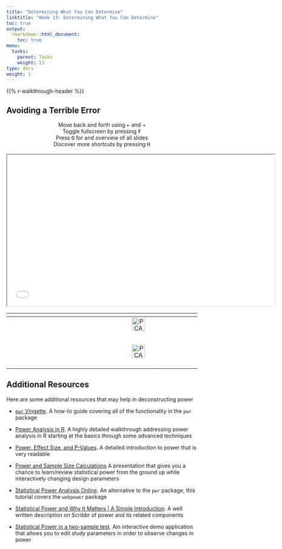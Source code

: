 ```yaml
---
title: "Determining What You Can Determine"
linktitle: "Week 13: Determining What You Can Determine"
toc: true
output:
  rmarkdown::html_document:
    toc: true
menu:
  tasks:
    parent: Tasks
    weight: 13
type: docs
weight: 1
---
```


<script src="/rmarkdown-libs/kePrint/kePrint.js"></script>

<link href="/rmarkdown-libs/lightable/lightable.css" rel="stylesheet" />

{{% r-walkthrough-header %}}

## Avoiding a Terrible Error

<center>
<div class="wrapper">
    <div class="icon leftright">
      <div class="tooltip"><span style=width:200px;>Move back and forth using <kbd>←</kbd> and <kbd>→</kbd></span></div>
      <span><i class="fas fa-map-signs"></i></span></div>
    <div class="icon info">
      <div class="tooltip"><span style=width:200px;>Toggle fullscreen by pressing <kbd>F</kbd></span></div>
      <span><i class="fas fa-expand-alt"></i></span>
    </div><div class="icon github">
      <div class="tooltip"><span style=width:200px;>Press <kbd>O</kbd> for and overview of all slides</span></div>
      <span><i class="far fa-images"></i></span>
    </div><div class="icon youtube">
      <div class="tooltip"><span style=width:200px;>Discover more shortcuts by pressing <kbd>H</kbd></span></div>
      <span><i class="fas fa-info-circle"></i></span>
    </div>
</div>
</center>
<br>
<center>

<div class="holder">

<div class="bigcol">

<iframe src="/slides/Power%20Analysis/power-analysis-pres.html" width="140%" height="400px" data-external="1">
</iframe>

</div>

<div class="smallcol">

<table class=" lightable-paper" style="font-family: &quot;Arial Narrow&quot;, arial, helvetica, sans-serif; width: auto !important; margin-left: auto; margin-right: auto;">
<thead>
<tr>
<th style="text-align:center;">
</th>
</tr>
</thead>
<tbody>
<tr>
<td style="text-align:center;width: 25em; padding-left: 200px;color: #ffffff !important;background-color: transparent !important;vertical-align: middle !important;">
<a href="/slides/Power%20Analysis/power-analysis-pres.html" target="_blank"><img src="/logos/web-ico.png" alt="PCA presentation" width="35"></a>
</td>
</tr>
<tr>
<td style="text-align:center;width: 25em; padding-left: 200px;color: #ffffff !important;background-color: transparent !important;vertical-align: middle !important;">
Larger version of the presentation
</td>
</tr>
<tr>
<td style="text-align:center;width: 25em; padding-left: 200px;color: #ffffff !important;background-color: transparent !important;vertical-align: middle !important;">
</td>
</tr>
<tr>
<td style="text-align:center;width: 25em; padding-left: 200px;color: #ffffff !important;background-color: transparent !important;vertical-align: middle !important;">
<a href="/slides/Power%20Analysis/power-analysis-flat.pdf" target="_blank"><img src="/logos/pdf-ico.png" alt="PCA presentation PDF" width="35"></a>
</td>
</tr>
<tr>
<td style="text-align:center;width: 25em; padding-left: 200px;color: #ffffff !important;background-color: transparent !important;vertical-align: middle !important;">
PDF of the presentation
</td>
</tr>
</tbody>
</table>

</div>

</div>

<div class="clear">

</div>

</center>

## Additional Resources

Here are some additional resources that may help in deconstructing power

-   [`pwr` Vingette](https://cran.r-project.org/web/packages/pwr/vignettes/pwr-vignette.html). A how-to guide covering all of the functionality in the `pwr` package

-   [Power Analysis in R](https://ladal.edu.au/pwr.html#Basic_Power_Analysis). A highly detailed walkthrough addressing power analysis in R starting at the basics through some advanced techniques

-   [Power, Effect Size, and P-Values](https://bookdown.org/anshul302/HE802-MGHIHP-Spring2020/Samp.html). A detailed introduction to power that is very readable

-   [Power and Sample Size Calculations](https://rtrane.shinyapps.io/power/) A presentation that gives you a chance to learn/review statistical power from the ground up while interactively changing design parameters

-   [Statistical Power Analysis Online](https://webpower.psychstat.org/wiki/). An alternative to the `pwr` package, this tutorial covers the `webpower` package

-   [Statistical Power and Why It Matters \| A Simple Introduction](https://www.scribbr.com/statistics/statistical-power/). A well written description on Scribbr of power and its related components

-   [Statistical Power in a two-sample test](https://andrewlau.shinyapps.io/Power/). Ain interactive demo application that allows you to edit study parameters in order to observe changes in power
